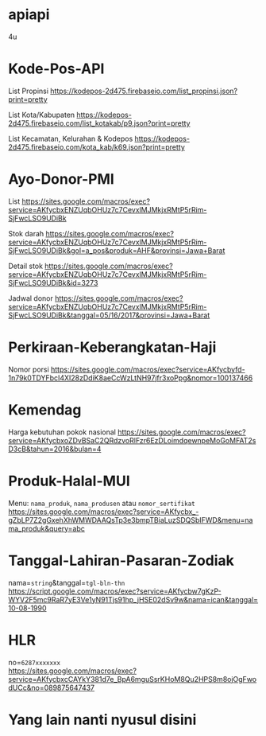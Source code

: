 # apiapi
4u

# Kode-Pos-API
List Propinsi
https://kodepos-2d475.firebaseio.com/list_propinsi.json?print=pretty

List Kota/Kabupaten
https://kodepos-2d475.firebaseio.com/list_kotakab/p9.json?print=pretty

List Kecamatan, Kelurahan & Kodepos
https://kodepos-2d475.firebaseio.com/kota_kab/k69.json?print=pretty

# Ayo-Donor-PMI
List
https://sites.google.com/macros/exec?service=AKfycbxENZUqbOHUz7c7CevxlMJMkjxRMtP5rRim-SjFwcLSO9UDiBk

Stok darah
https://sites.google.com/macros/exec?service=AKfycbxENZUqbOHUz7c7CevxlMJMkjxRMtP5rRim-SjFwcLSO9UDiBk&gol=a_pos&produk=AHF&provinsi=Jawa+Barat

Detail stok
https://sites.google.com/macros/exec?service=AKfycbxENZUqbOHUz7c7CevxlMJMkjxRMtP5rRim-SjFwcLSO9UDiBk&id=3273

Jadwal donor
https://sites.google.com/macros/exec?service=AKfycbxENZUqbOHUz7c7CevxlMJMkjxRMtP5rRim-SjFwcLSO9UDiBk&tanggal=05/16/2017&provinsi=Jawa+Barat

# Perkiraan-Keberangkatan-Haji
Nomor porsi
https://sites.google.com/macros/exec?service=AKfycbyfd-1n79k0TDYFbcI4XI28zDdiK8aeCcWzLtNH97jfr3xoPpg&nomor=100137466

# Kemendag
Harga kebutuhan pokok nasional
https://sites.google.com/macros/exec?service=AKfycbxoZDvBSaC2QRdzvoRlFzr6EzDLoimdqewnpeMoGoMFAT2sD3cB&tahun=2016&bulan=4

# Produk-Halal-MUI
Menu: <code>nama_produk</code>, <code>nama_produsen</code> atau <code>nomor_sertifikat</code> <br>
https://sites.google.com/macros/exec?service=AKfycbx_-gZbLP7Z2gGxehXhWMWDAAQsTp3e3bmpTBiaLuzSDQSbIFWD&menu=nama_produk&query=abc

# Tanggal-Lahiran-Pasaran-Zodiak
nama=<code>string</code>&tanggal=<code>tgl-bln-thn</code><br>
https://script.google.com/macros/exec?service=AKfycbw7gKzP-WYV2F5mc9RaR7yE3Ve1yN91Tjs91hp_jHSE02dSv9w&nama=ican&tanggal=10-08-1990

# HLR
no=<code>6287xxxxxxx</code><br>
https://sites.google.com/macros/exec?service=AKfycbxcCAYkY381d7e_BpA6mguSsrKHoM8Qu2HPS8m8ojOgFwodUCc&no=089875647437

# Yang lain nanti nyusul disini
